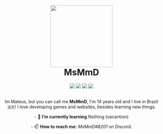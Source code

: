 <h1 align="center"><img src="https://www.msmmd.repl.co/src/msmmd/profile-small.jpg" width="200px"><br><b>MsMmD</b></h1>

<div align="center">
  <a href="https://replit.com/@MSMMD"><img src="https://img.shields.io/static/v1?label=Replit&message=MsMmD&color=blue&style=flat&logo=replit&logoColor=white"></a>
  <img src="https://img.shields.io/github/stars/MSMMD?label=Stars&logo=github&logoColor=white&color=dddd00">
  <img src="https://img.shields.io/github/followers/MSMMD?color=10dd20&label=Followers&logo=github&logoColor=white">
  <a href="https://discord.com/users/714960683967447050"><img src="https://img.shields.io/static/v1?label=Discord&message=MsMmD&color=4402dd&style=flat&logo=discord&logoColor=white"></a>
<div>
<br>
<p>Im Mateus, but you can call me <b>MsMmD</b>, I'm 14 years old and I live in Brazil🇧🇷! I love developing games and websites, besides learning new things.</p>

<p>- 🌱 <b>I’m currently learning</b> Nothing (vacantion)<p>

<p>- 📫 <b>How to reach me:</b> <i>MsMmD#8201</i> on Discord.</p>
